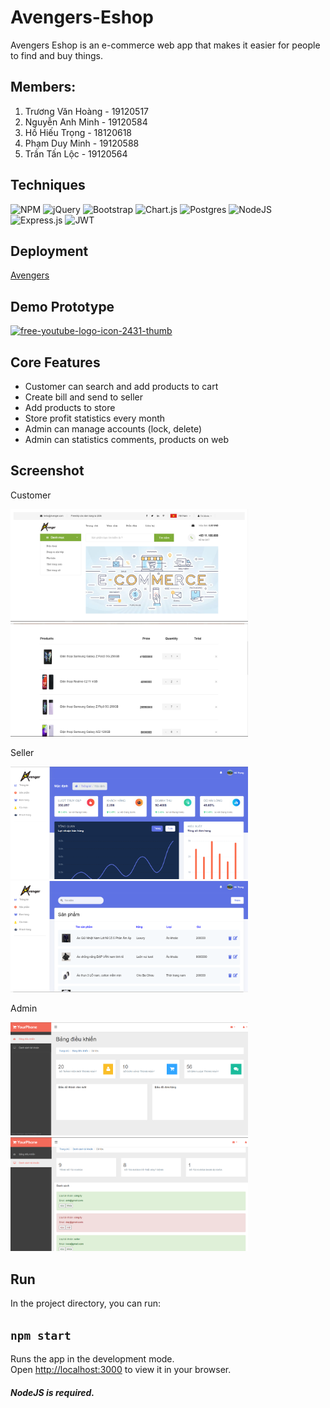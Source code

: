 # Avengers-Eshop
Avengers Eshop is an e-commerce web app that makes it easier for people to find and buy things.
## Members:

1. Trương Văn Hoàng - 19120517
2. Nguyễn Anh Minh - 19120584
3. Hồ Hiếu Trọng - 18120618
4. Phạm Duy Minh - 19120588
5. Trần Tấn Lộc - 19120564
## Techniques
 ![NPM](https://img.shields.io/badge/NPM-%23000000.svg?style=for-the-badge&logo=npm&logoColor=white) ![jQuery](https://img.shields.io/badge/jquery-%230769AD.svg?style=for-the-badge&logo=jquery&logoColor=white) ![Bootstrap](https://img.shields.io/badge/bootstrap-%23563D7C.svg?style=for-the-badge&logo=bootstrap&logoColor=white) ![Chart.js](https://img.shields.io/badge/chart.js-F5788D.svg?style=for-the-badge&logo=chart.js&logoColor=white)
  ![Postgres](https://img.shields.io/badge/postgres-%23316192.svg?style=for-the-badge&logo=postgresql&logoColor=white) ![NodeJS](https://img.shields.io/badge/node.js-6DA55F?style=for-the-badge&logo=node.js&logoColor=white) ![Express.js](https://img.shields.io/badge/express.js-%23404d59.svg?style=for-the-badge&logo=express&logoColor=%2361DAFB) ![JWT](https://img.shields.io/badge/JWT-black?style=for-the-badge&logo=JSON%20web%20tokens)

## Deployment 
[Avengers](https://avenger-app.herokuapp.com/)

## Demo Prototype
[![free-youtube-logo-icon-2431-thumb](https://user-images.githubusercontent.com/90912187/149267617-05c7c70d-2156-44b7-bbf9-59517cb9f2b2.png)](https://youtu.be/LvflBCwvO20)

## Core Features
* Customer can search and add products to cart
* Create bill and send to seller
* Add products to store
* Store profit statistics every month
* Admin can manage accounts (lock, delete)
* Admin can statistics comments, products on web

## Screenshot
Customer
<p display="flex">
    <img src="./screenshots/user_home.PNG" width="380px">
    <img src="./screenshots/user_cart.PNG" width="380px">
</p>
Seller
<p display="flex">
    <img src="./screenshots/seller_home.PNG" width="380px">
    <img src="./screenshots/seller_products.PNG" width="380px">
</p>
Admin
<p display="flex">
    <img src="./screenshots/admin_home.PNG" width="380px">
    <img src="./screenshots/admin_accounts.PNG" width="380px">
</p>

## Run

In the project directory, you can run:

## `npm start`

Runs the app in the development mode.\
Open [http://localhost:3000](http://localhost:3000) to view it in your browser.
##### NodeJS is required.
